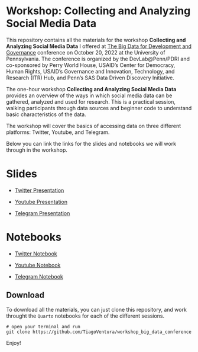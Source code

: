 # Workshop: Collecting and Analyzing Social Media Data


This repository contains all the materials for the workshop **Collecting and Analyzing Social Media Data** I offered at [The Big Data for Development and Governance](https://web.sas.upenn.edu/mlp-devlab/big-data-for-development-and-governance/) conference on October 20, 2022 at the University of Pennsylvania. The conference is organized by the DevLab@Penn/PDRI and co-sponsored by Perry World House, USAID’s Center for Democracy, Human Rights, USAID’s Governance and Innovation, Technology, and Research (ITR) Hub, and Penn’s SAS Data Driven Discovery Initiative. 


The one-hour workshop **Collecting and Analyzing Social Media Data** provides an overview of the ways in which social media data can be gathered, analyzed and used for research. This is a practical session, walking participants through data sources and beginner code to understand basic characteristics of the data.

The workshop will cover the basics of accessing data on three different platforms: Twitter, Youtube, and Telegram. 

Below you can link the links for the slides and notebooks we will work through in the workshop. 

# Slides

- [Twitter Presentation](https://tiagoventura.github.io/workshop_big_data_conference/presentation_workshop_twitter.html)

- [Youtube Presentation](https://tiagoventura.github.io/workshop_big_data_conference/presentation_workshop_youtube.html) 
- [Telegram Presentation](https://tiagoventura.github.io/workshop_big_data_conference/presentation_workshop_telegram.html)

# Notebooks

- [Twitter Notebook](https://tiagoventura.github.io/workshop_big_data_conference/notebook_twitter.html) 

- [Youtube Notebook](https://tiagoventura.github.io/workshop_big_data_conference/notebook_youtube.html)

- [Telegram Notebook](https://tiagoventura.github.io/workshop_big_data_conference/notebook_telegram.html)

## Download 

To download all the materials, you can just clone this repository, and work throught the `Quarto` notebooks for each of the different sessions. 

```
# open your terminal and run
git clone https://github.com/TiagoVentura/workshop_big_data_conference

```

Enjoy!




